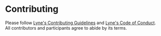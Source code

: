 # Contributing

Please follow [Lyne's Contributing Guidelines](https://github.com/lyne-design-system/lyne/blob/master/CODE_OF_CONDUCT.md) and [Lyne's Code of Conduct](https://github.com/lyne-design-system/lyne/blob/master/CODE_OF_CONDUCT.md).
All contributors and participants agree to abide by its terms.
